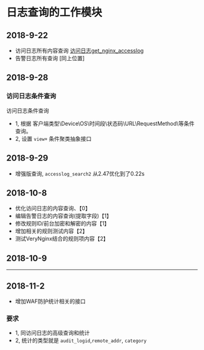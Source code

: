 # 日志查询的工作模块

## 2018-9-22

- 访问日志所有内容查询 [访问日志get_nginx_accesslog](../phaser1/api/base/api_views.py) 
- 告警日志所有查询 [同上位置]

## 2018-9-28 
### 访问日志条件查询
访问日志条件查询
- 1, 根据 客户端类型\Device\OS\时间段\状态码\URL\RequestMethod\等条件查询。
- 2, 设置 `view+` 条件聚类抽象接口


## 2018-9-29 
- 增强版查询, `accesslog_search2` 从2.47优化到了0.22s

## 2018-10-8
- 优化访问日志的内容查询、【0】
- 编辑告警日志的内容查询(提取字段)【1】
- 修改规则ID/前台加密和解密的内容【1】
- 增加相关的规则测试内容【2】
- 测试VeryNginx结合的规则项内容【2】

## 2018-10-9

------------------------------------------------------
## 2018-11-2
- 增加WAF防护统计相关的接口

### 要求
- 1, 同访问日志的高级查询和统计
- 2, 统计的类型就是 `audit_logid`,`remote_addr`, `category` 







